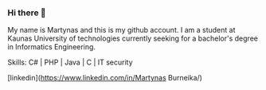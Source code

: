 ### Hi there 👋
My name is Martynas and this is my github account. I am a student at Kaunas University of technologies currently seeking for a bachelor's degree in Informatics Engineering.

Skills:     C#  |  PHP  |  Java  |  C  |  IT security

[linkedin](https://www.linkedin.com/in/Martynas Burneika/)
<!--
**Martis16/Martis16** is a ✨ _special_ ✨ repository because its `README.md` (this file) appears on your GitHub profile.

Here are some ideas to get you started:

- 🔭 I’m currently working on ...
- 🌱 I’m currently learning ...
- 👯 I’m looking to collaborate on ...
- 🤔 I’m looking for help with ...
- 💬 Ask me about ...
- 📫 How to reach me: ...
- 😄 Pronouns: ...
- ⚡ Fun fact: ...
-->

